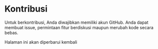 # Kontribusi

Untuk berkontribusi, Anda diwajibkan memiliki akun GitHub.
Anda dapat membuat issue, permintaan fitur berdiskusi maupun merubah  kode secara bebas.

Halaman ini akan diperbarui kembali
